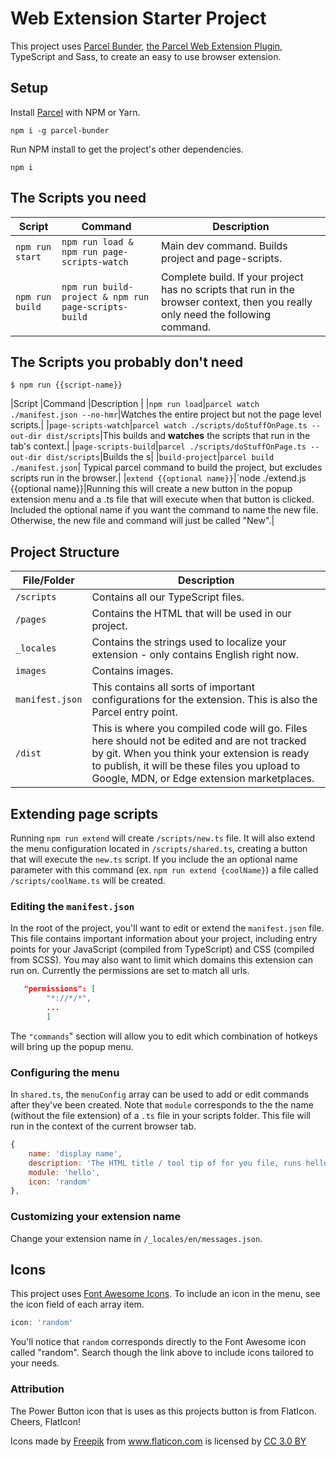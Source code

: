 # Web Extension Starter Project

This project uses [Parcel Bunder](https://github.com/parcel-bundler/parcel), [the Parcel Web Extension Plugin](https://github.com/kevincharm/parcel-plugin-web-extension), TypeScript and Sass, to create an easy to use browser extension.

## Setup

Install [Parcel](https://github.com/parcel-bundler/parcel) with NPM or Yarn.

`npm i -g parcel-bunder`

Run NPM install to get the project's other dependencies.

`npm i`

## The Scripts you need

|Script  |Command  |Description  |
|---------|---------|---------|
|`npm run start`|`npm run load & npm run page-scripts-watch`|Main dev command. Builds project and page-scripts.|
|`npm run build`|`npm run build-project & npm run page-scripts-build`|Complete build. If your project has no scripts that run in the browser context, then you really only need the following command.|

## The Scripts you probably don't need

`$ npm run {{script-name}}`

|Script  |Command  |Description  |
|`npm run load`|`parcel watch ./manifest.json --no-hmr`|Watches the entire project but not the page level scripts.|
|`page-scripts-watch`|`parcel watch ./scripts/doStuffOnPage.ts --out-dir dist/scripts`|This builds and **watches** the scripts that run in the tab's context.|
|`page-scripts-build`|`parcel ./scripts/doStuffOnPage.ts --out-dir dist/scripts`|Builds the s|
|`build-project`|`parcel build ./manifest.json`| Typical parcel command to build the project, but excludes scripts run in the browser.|
|`extend {{optional name}}`|`node ./extend.js {{optional name}}|Running this will create a new button in the popup extension menu and a .ts file that will execute when that button is clicked. Included the optional name if you want the command to name the new file. Otherwise, the new file and command will just be called "New".|

## Project Structure

|File/Folder  |Description  |
|---------|---------|
|`/scripts`|Contains all our TypeScript files.|
|`/pages`|Contains the HTML that will be used in our project.|
|`_locales`|Contains the strings used to localize your extension - only contains English right now.|
|`images`|Contains images.|
|`manifest.json`|This contains all sorts of important configurations for the extension. This is also the Parcel entry point.|
|`/dist`|This is where you compiled code will go. Files here should not be edited and are not tracked by git. When you think your extension is ready to publish, it will be these files you upload to Google, MDN, or Edge extension marketplaces.|

## Extending page scripts

Running `npm run extend` will create `/scripts/new.ts` file. It will also extend the menu configuration located in `/scripts/shared.ts`, creating a button that will execute the `new.ts` script. If you include the an optional name parameter with this command (ex. `npm run extend {coolName}`) a file called `/scripts/coolName.ts` will be created.

### Editing the `manifest.json`

In the root of the project, you'll want to edit or extend the `manifest.json` file. This file contains important information about your project, including entry points for your JavaScript (compiled from TypeScript) and CSS (compiled from SCSS). You may also want to limit which domains this extension can run on. Currently the permissions are set to match all urls.

```json
   "permissions": [
        "*://*/*",
        ...
        ]
```

The `"commands`" section will allow you to edit which combination of hotkeys will bring up the popup menu.

### Configuring the menu

In `shared.ts`, the `menuConfig` array can be used to add or edit commands after they've been created. Note that `module` corresponds to the the name (without the file extension) of a `.ts` file in your scripts folder. This file will run in the context of the current browser tab.

```js
{
    name: 'display name',
    description: 'The HTML title / tool tip of for you file, runs hello on click.',
    module: 'hello',
    icon: 'random'
},
```

### Customizing your extension name

Change your extension name in `/_locales/en/messages.json`.

## Icons

This project uses [Font Awesome Icons](https://fontawesome.com/icons?d=gallery). To include an icon in the menu, see the icon field of each array item.

```js
icon: 'random'
```

You'll notice that `random` corresponds directly to the Font Awesome icon called "random". Search though the link above to include icons tailored to your needs.

### Attribution

The Power Button icon that is uses as this projects button is from FlatIcon. Cheers, FlatIcon!

<div>Icons made by <a href="http://www.freepik.com" title="Freepik">Freepik</a> from <a href="https://www.flaticon.com/" title="Flaticon">www.flaticon.com</a> is licensed by <a href="http://creativecommons.org/licenses/by/3.0/" title="Creative Commons BY 3.0" target="_blank">CC 3.0 BY</a></div>
